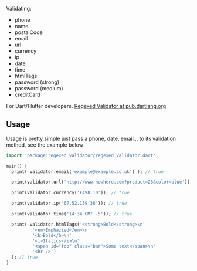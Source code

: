 Validating:

- phone
- name
- postalCode
- email
- url
- currency
- ip
- date
- time
- htmlTags
- password (strong)
- password (medium)
- creditCard

For Dart/Flutter developers.
[Regexed Validator at pub.dartlang.org](https://pub.dartlang.org/packages/regexed_validator "Regexed Validator")

## Usage

Usage is pretty simple just pass a phone, date, email... to its validation method, see the example below

```dart
import 'package:regexed_validator/regexed_validator.dart';

main() {
  print( validator.email('example@example.co.uk') ); // true

  print(validator.url('http://www.nowhere.com?product=28&color=blue')); // true

  print(validator.currency('£498.10')); // true

  print(validator.ip('67.52.159.38')); // true

  print(validator.time('14:34 GMT -5')); // true

  print( validator.htmlTags('<strong>Bold</strong>\n'
          '<em>Emphazied</em>\n'
          '<b>Bold</b>\n'
          '<i>Italics</i>\n'
          '<span id="foo" class="bar">Some text</span>\n'
          '<hr />')
  ); // true
}
```
